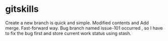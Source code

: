 # gitskills
Create a new branch is quick and simple.
Modified contents and Add merge.
Fast-forward way.
Bug branch named issue-101 occurred , so I have to fix the bug first and store current work status using stash.

